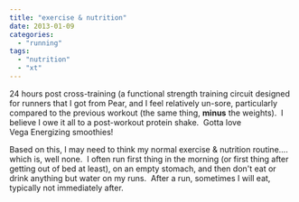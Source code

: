 ```yaml
---
title: "exercise & nutrition"
date: 2013-01-09
categories: 
  - "running"
tags: 
  - "nutrition"
  - "xt"
---
```


24 hours post cross-training (a functional strength training circuit designed for runners that I got from Pear, and I feel relatively un-sore, particularly compared to the previous workout (the same thing, **minus** the weights).  I believe I owe it all to a post-workout protein shake.  Gotta love Vega Energizing smoothies!

Based on this, I may need to think my normal exercise & nutrition routine.... which is, well none.  I often run first thing in the morning (or first thing after getting out of bed at least), on an empty stomach, and then don't eat or drink anything but water on my runs.  After a run, sometimes I will eat, typically not immediately after.
